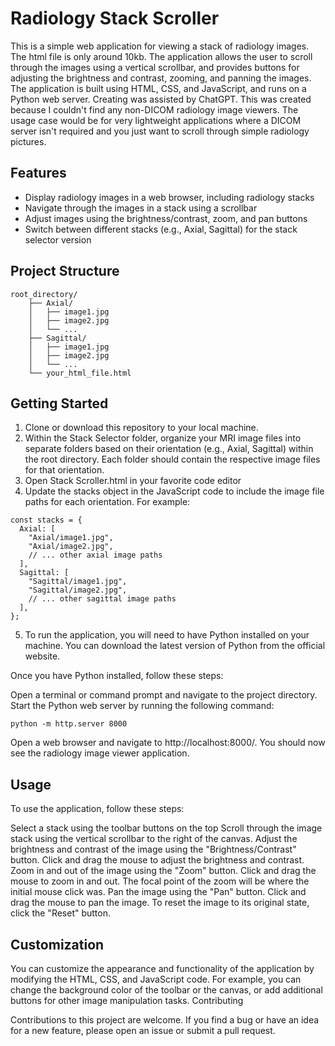# Radiology Stack Scroller

This is a simple web application for viewing a stack of radiology images. The html file is only around 10kb. The application allows the user to scroll through the images using a vertical scrollbar, and provides buttons for adjusting the brightness and contrast, zooming, and panning the images. The application is built using HTML, CSS, and JavaScript, and runs on a Python web server. Creating was assisted by ChatGPT. This was created because I couldn't find any non-DICOM radiology image viewers. The usage case would be for very lightweight applications where a DICOM server isn't required and you just want to scroll through simple radiology pictures.

## Features

- Display radiology images in a web browser, including radiology stacks
- Navigate through the images in a stack using a scrollbar
- Adjust images using the brightness/contrast, zoom, and pan buttons
- Switch between different stacks (e.g., Axial, Sagittal) for the stack selector version

## Project Structure

```
root_directory/
    ├── Axial/
    │   ├── image1.jpg
    │   ├── image2.jpg
    │   └── ...
    ├── Sagittal/
    │   ├── image1.jpg
    │   ├── image2.jpg
    │   └── ...
    └── your_html_file.html
```

## Getting Started

1. Clone or download this repository to your local machine.
2. Within the Stack Selector folder, organize your MRI image files into separate folders based on their orientation (e.g., Axial, Sagittal) within the root directory. Each folder should contain the respective image files for that orientation.
3. Open Stack Scroller.html in your favorite code editor
4. Update the stacks object in the JavaScript code to include the image file paths for each orientation. For example:

```
const stacks = {
  Axial: [
    "Axial/image1.jpg",
    "Axial/image2.jpg",
    // ... other axial image paths
  ],
  Sagittal: [
    "Sagittal/image1.jpg",
    "Sagittal/image2.jpg",
    // ... other sagittal image paths
  ],
};
```

5. To run the application, you will need to have Python installed on your machine. You can download the latest version of Python from the official website.

Once you have Python installed, follow these steps:

Open a terminal or command prompt and navigate to the project directory.
Start the Python web server by running the following command:
```
python -m http.server 8000
```
Open a web browser and navigate to http://localhost:8000/.
You should now see the radiology image viewer application.

## Usage

To use the application, follow these steps:

Select a stack using the toolbar buttons on the top
Scroll through the image stack using the vertical scrollbar to the right of the canvas.
Adjust the brightness and contrast of the image using the "Brightness/Contrast" button. Click and drag the mouse to adjust the brightness and contrast.
Zoom in and out of the image using the "Zoom" button. Click and drag the mouse to zoom in and out. The focal point of the zoom will be where the initial mouse click was.
Pan the image using the "Pan" button. Click and drag the mouse to pan the image.
To reset the image to its original state, click the "Reset" button.

## Customization

You can customize the appearance and functionality of the application by modifying the HTML, CSS, and JavaScript code. For example, you can change the background color of the toolbar or the canvas, or add additional buttons for other image manipulation tasks.
Contributing

Contributions to this project are welcome. If you find a bug or have an idea for a new feature, please open an issue or submit a pull request.
